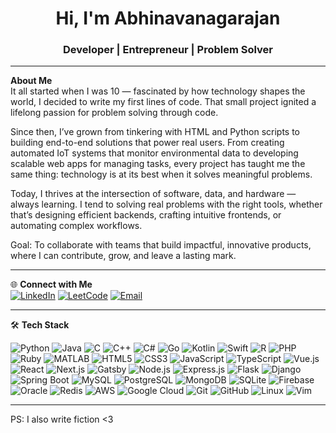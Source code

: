 <h1 align="center">Hi, I'm Abhinavanagarajan</h1>
<h3 align="center"> Developer | Entrepreneur | Problem Solver</h3>

---

**About Me**  
It all started when I was 10 — fascinated by how technology shapes the world, I decided to write my first lines of code. That small project ignited a lifelong passion for problem solving through code.

Since then, I’ve grown from tinkering with HTML and Python scripts to building end-to-end solutions that power real users. From creating automated IoT systems that monitor environmental data to developing scalable web apps for managing tasks, every project has taught me the same thing: technology is at its best when it solves meaningful problems.

Today, I thrives at the intersection of software, data, and hardware — always learning. I tend to solving real problems with the right tools, whether that’s designing efficient backends, crafting intuitive frontends, or automating complex workflows.

Goal: To collaborate with teams that build impactful, innovative products, where I can contribute, grow, and leave a lasting mark.

---

🌐 **Connect with Me**  
[![LinkedIn](https://img.shields.io/badge/LinkedIn-0077B5?logo=linkedin&style=for-the-badge)](https://linkedin.com/in/abhinavanagarajan)  [![LeetCode](https://img.shields.io/badge/LeetCode-FFA116?logo=leetcode&logoColor=white&style=for-the-badge)](https://leetcode.com/u/abhinavanagarajan)  [![Email](https://img.shields.io/badge/Email-D14836?logo=gmail&style=for-the-badge)](mailto:abhinavanagarajan@gmail.com)

---

🛠️ **Tech Stack**  
<p>
  <!-- Programming Languages -->
  <img alt="Python" src="https://img.shields.io/badge/Python-3776AB?logo=python&logoColor=white&style=for-the-badge" />
  <img alt="Java" src="https://img.shields.io/badge/Java-007396?logo=java&logoColor=white&style=for-the-badge" />
  <img alt="C" src="https://img.shields.io/badge/C-A8B9CC?logo=c&logoColor=white&style=for-the-badge" />
  <img alt="C++" src="https://img.shields.io/badge/C++-00599C?logo=c%2B%2B&logoColor=white&style=for-the-badge" />
  <img alt="C#" src="https://img.shields.io/badge/C%23-239120?logo=c-sharp&logoColor=white&style=for-the-badge" />
  <img alt="Go" src="https://img.shields.io/badge/Go-00ADD8?logo=go&logoColor=white&style=for-the-badge" />
  <img alt="Kotlin" src="https://img.shields.io/badge/Kotlin-0095D5?logo=kotlin&logoColor=white&style=for-the-badge" />
  <img alt="Swift" src="https://img.shields.io/badge/Swift-FA7343?logo=swift&logoColor=white&style=for-the-badge" />
  <img alt="R" src="https://img.shields.io/badge/R-276DC3?logo=r&logoColor=white&style=for-the-badge" />
  <img alt="PHP" src="https://img.shields.io/badge/PHP-777BB4?logo=php&logoColor=white&style=for-the-badge" />
  <img alt="Ruby" src="https://img.shields.io/badge/Ruby-CC342D?logo=ruby&logoColor=white&style=for-the-badge" />
  <img alt="MATLAB" src="https://img.shields.io/badge/MATLAB-0076A8?logo=mathworks&logoColor=white&style=for-the-badge" />

  <!-- Web Development -->
  <img alt="HTML5" src="https://img.shields.io/badge/HTML5-E34F26?logo=html5&logoColor=white&style=for-the-badge" />
  <img alt="CSS3" src="https://img.shields.io/badge/CSS3-1572B6?logo=css3&logoColor=white&style=for-the-badge" />
  <img alt="JavaScript" src="https://img.shields.io/badge/JavaScript-F7DF1E?logo=javascript&logoColor=black&style=for-the-badge" />
  <img alt="TypeScript" src="https://img.shields.io/badge/TypeScript-3178C6?logo=typescript&logoColor=white&style=for-the-badge" />
  <img alt="Vue.js" src="https://img.shields.io/badge/Vue.js-35495E?logo=vue.js&logoColor=4FC08D&style=for-the-badge" />
  <img alt="React" src="https://img.shields.io/badge/React-61DAFB?logo=react&logoColor=black&style=for-the-badge" />
  <img alt="Next.js" src="https://img.shields.io/badge/Next.js-000000?logo=next.js&logoColor=white&style=for-the-badge" />
  <img alt="Gatsby" src="https://img.shields.io/badge/Gatsby-663399?logo=gatsby&logoColor=white&style=for-the-badge" />
  <img alt="Node.js" src="https://img.shields.io/badge/Node.js-339933?logo=node.js&logoColor=white&style=for-the-badge" />
  <img alt="Express.js" src="https://img.shields.io/badge/Express.js-000000?logo=express&logoColor=white&style=for-the-badge" />

  <!-- Backend Frameworks -->
  <img alt="Flask" src="https://img.shields.io/badge/Flask-000000?logo=flask&logoColor=white&style=for-the-badge" />
  <img alt="Django" src="https://img.shields.io/badge/Django-092E20?logo=django&logoColor=white&style=for-the-badge" />
  <img alt="Spring Boot" src="https://img.shields.io/badge/SpringBoot-6DB33F?logo=springboot&logoColor=white&style=for-the-badge" />
  

  <!-- Databases -->
  <img alt="MySQL" src="https://img.shields.io/badge/MySQL-4479A1?logo=mysql&logoColor=white&style=for-the-badge" />
  <img alt="PostgreSQL" src="https://img.shields.io/badge/PostgreSQL-316192?logo=postgresql&logoColor=white&style=for-the-badge" />
  <img alt="MongoDB" src="https://img.shields.io/badge/MongoDB-47A248?logo=mongodb&logoColor=white&style=for-the-badge" />
  <img alt="SQLite" src="https://img.shields.io/badge/SQLite-003B57?logo=sqlite&logoColor=white&style=for-the-badge" />
  <img alt="Firebase" src="https://img.shields.io/badge/Firebase-FFCA28?logo=firebase&logoColor=black&style=for-the-badge" />
  <img alt="Oracle" src="https://img.shields.io/badge/Oracle-F80000?logo=oracle&logoColor=white&style=for-the-badge" />
  <img alt="Redis" src="https://img.shields.io/badge/Redis-DC382D?logo=redis&logoColor=white&style=for-the-badge" />

  <!-- Cloud Providers -->
  <img alt="AWS" src="https://img.shields.io/badge/AWS-232F3E?logo=amazonaws&logoColor=white&style=for-the-badge" />
  <img alt="Google Cloud" src="https://img.shields.io/badge/GoogleCloud-4285F4?logo=googlecloud&logoColor=white&style=for-the-badge" />


  <!-- DevOps Tools -->
  <img alt="Git" src="https://img.shields.io/badge/Git-F05032?logo=git&logoColor=white&style=for-the-badge" />
  <img alt="GitHub" src="https://img.shields.io/badge/GitHub-181717?logo=github&logoColor=white&style=for-the-badge" />

  <!-- Others -->
  <img alt="Linux" src="https://img.shields.io/badge/Linux-FCC624?logo=linux&logoColor=black&style=for-the-badge" />
  <img alt="Vim" src="https://img.shields.io/badge/Vim-019733?logo=vim&logoColor=white&style=for-the-badge" />
</p>


---

PS: I also write fiction <3
